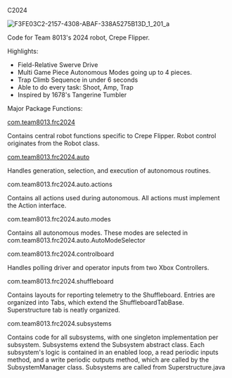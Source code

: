 C2024

![F3FE03C2-2157-4308-ABAF-338A5275B13D_1_201_a](https://github.com/maxconine/8013-2024-Crescendo-Imported-v2/assets/58146795/191848ec-dabc-4496-be2c-9f4f57d91866)

Code for Team 8013's 2024 robot, Crepe Flipper.

Highlights:
- Field-Relative Swerve Drive
- Multi Game Piece Autonomous Modes going up to 4 pieces.
- Trap Climb Sequence in under 6 seconds
- Able to do every task: Shoot, Amp, Trap
- Inspired by 1678's Tangerine Tumbler

Major Package Functions:

[com.team8013.frc2024](url)

Contains central robot functions specific to Crepe Flipper. Robot control originates from the Robot class.

[com.team8013.frc2024.auto](url)

Handles generation, selection, and execution of autonomous routines.

com.team8013.frc2024.auto.actions

Contains all actions used during autonomous. All actions must implement the Action interface.

com.team8013.frc2024.auto.modes

Contains all autonomous modes. These modes are selected in com.team8013.frc2024.auto.AutoModeSelector

com.team8013.frc2024.controlboard

Handles polling driver and operator inputs from two Xbox Controllers.

com.team8013.frc2024.shuffleboard

Contains layouts for reporting telemetry to the Shuffleboard. Entries are organized into Tabs, which extend the ShuffleboardTabBase. Superstructure tab is neatly organized.

com.team8013.frc2024.subsystems

Contains code for all subsystems, with one singleton implementation per subsystem. Subsystems extend the Subsystem abstract class. Each subsystem's logic is contained in an enabled loop, a read periodic inputs method, and a write periodic outputs method, which are called by the SubsystemManager class. Subsystems are called from Superstructure.java
